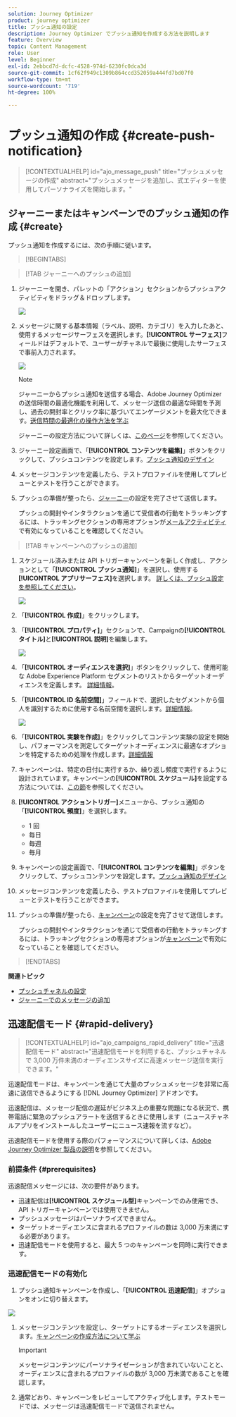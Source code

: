 ```yaml
---
solution: Journey Optimizer
product: journey optimizer
title: プッシュ通知の設定
description: Journey Optimizer でプッシュ通知を作成する方法を説明します
feature: Overview
topic: Content Management
role: User
level: Beginner
exl-id: 2ebbcd7d-dcfc-4528-974d-6230fc0dca3d
source-git-commit: 1cf62f949c1309b864ccd352059a444fd7bd07f0
workflow-type: tm+mt
source-wordcount: '719'
ht-degree: 100%

---
```


# プッシュ通知の作成 {#create-push-notification}

>[!CONTEXTUALHELP]
>id="ajo_message_push"
>title="プッシュメッセージの作成"
>abstract="プッシュメッセージを追加し、式エディターを使用してパーソナライズを開始します。"

## ジャーニーまたはキャンペーンでのプッシュ通知の作成 {#create}

プッシュ通知を作成するには、次の手順に従います。

>[!BEGINTABS]

>[!TAB ジャーニーへのプッシュの追加]

1. ジャーニーを開き、パレットの「アクション」セクションからプッシュアクティビティをドラッグ＆ドロップします。

   ![](assets/push_create_1.png)

1. メッセージに関する基本情報（ラベル、説明、カテゴリ）を入力したあと、使用するメッセージサーフェスを選択します。**[!UICONTROL サーフェス]**&#x200B;フィールドはデフォルトで、ユーザーがチャネルで最後に使用したサーフェスで事前入力されます。

   ![](assets/push_create_2.png)

   >[!NOTE]
   >
   >ジャーニーからプッシュ通知を送信する場合、Adobe Journey Optimizer の送信時間の最適化機能を利用して、メッセージ送信の最適な時間を予測し、過去の開封率とクリック率に基づいてエンゲージメントを最大化できます。[送信時間の最適化の操作方法を学ぶ](../building-journeys/journeys-message.md#send-time-optimization)

   ジャーニーの設定方法について詳しくは、[このページ](../building-journeys/journey-gs.md)を参照してください。

1. ジャーニー設定画面で、「**[!UICONTROL コンテンツを編集]**」ボタンをクリックして、プッシュコンテンツを設定します。[プッシュ通知のデザイン](design-push.md)

1. メッセージコンテンツを定義したら、テストプロファイルを使用してプレビューとテストを行うことができます。

1. プッシュの準備が整ったら、[ジャーニー](../building-journeys/journey-gs.md)の設定を完了させて送信します。

   プッシュの開封やインタラクションを通じて受信者の行動をトラッキングするには、トラッキングセクションの専用オプションが[メールアクティビティ](../building-journeys/journeys-message.md)で有効になっていることを確認してください。

>[!TAB キャンペーンへのプッシュの追加]

1. スケジュール済みまたは API トリガーキャンペーンを新しく作成し、アクションとして「**[!UICONTROL プッシュ通知]**」を選択し、使用する&#x200B;**[!UICONTROL アプリサーフェス]**&#x200B;を選択します。 [詳しくは、プッシュ設定を参照してください](push-configuration.md)。

   ![](assets/push_create_3.png)

1. 「**[!UICONTROL 作成]**」をクリックします。

1. 「**[!UICONTROL プロパティ]**」セクションで、Campaignの&#x200B;**[!UICONTROL タイトル]**&#x200B;と&#x200B;**[!UICONTROL 説明]**&#x200B;を編集します。

   ![](assets/push_create_4.png)

1. 「**[!UICONTROL オーディエンスを選択]**」ボタンをクリックして、使用可能な Adobe Experience Platform セグメントのリストからターゲットオーディエンスを定義します。 [詳細情報](../segment/about-segments.md)。

1. 「**[!UICONTROL ID 名前空間]**」フィールドで、選択したセグメントから個人を識別するために使用する名前空間を選択します。[詳細情報](../event/about-creating.md#select-the-namespace)。

   ![](assets/push_create_5.png)

1. 「**[!UICONTROL 実験を作成]**」をクリックしてコンテンツ実験の設定を開始し、パフォーマンスを測定してターゲットオーディエンスに最適なオプションを特定するための処理を作成します。[詳細情報](../campaigns/content-experiment.md)

1. キャンペーンは、特定の日付に実行するか、繰り返し頻度で実行するように設計されています。キャンペーンの&#x200B;**[!UICONTROL スケジュール]**&#x200B;を設定する方法については、[この節](../campaigns/create-campaign.md#schedule)を参照してください。

1. **[!UICONTROL アクショントリガー]**&#x200B;メニューから、プッシュ通知の「**[!UICONTROL 頻度]**」を選択します。

   * 1 回
   * 毎日
   * 毎週
   * 毎月

1. キャンペーンの設定画面で、「**[!UICONTROL コンテンツを編集]**」ボタンをクリックして、プッシュコンテンツを設定します。[プッシュ通知のデザイン](design-push.md)

1. メッセージコンテンツを定義したら、テストプロファイルを使用してプレビューとテストを行うことができます。

1. プッシュの準備が整ったら、[キャンペーン](../campaigns/create-campaign.md)の設定を完了させて送信します。

   プッシュの開封やインタラクションを通じて受信者の行動をトラッキングするには、トラッキングセクションの専用オプションが[キャンペーン](../campaigns/create-campaign.md)で有効になっていることを確認してください。

>[!ENDTABS]

**関連トピック**

* [プッシュチャネルの設定](push-gs.md)
* [ジャーニーでのメッセージの追加](../building-journeys/journeys-message.md)

## 迅速配信モード {#rapid-delivery}

>[!CONTEXTUALHELP]
>id="ajo_campaigns_rapid_delivery"
>title="迅速配信モード"
>abstract="迅速配信モードを利用すると、プッシュチャネルで 3,000 万件未満のオーディエンスサイズに高速メッセージ送信を実行できます。"

迅速配信モードは、キャンペーンを通じて大量のプッシュメッセージを非常に高速に送信できるようにする [!DNL Journey Optimizer] アドオンです。

迅速配信は、メッセージ配信の遅延がビジネス上の重要な問題になる状況で、携帯電話に緊急のプッシュアラートを送信するときに使用します（ニュースチャネルアプリをインストールしたユーザーにニュース速報を流すなど）。

迅速配信モードを使用する際のパフォーマンスについて詳しくは、[Adobe Journey Optimizer 製品の説明](https://helpx.adobe.com/jp/legal/product-descriptions/adobe-journey-optimizer.html)を参照してください。

### 前提条件 {#prerequisites}

迅速配信メッセージには、次の要件があります。

* 迅速配信は&#x200B;**[!UICONTROL スケジュール型]**&#x200B;キャンペーンでのみ使用でき、API トリガーキャンペーンでは使用できません。
* プッシュメッセージはパーソナライズできません。
* ターゲットオーディエンスに含まれるプロファイルの数は 3,000 万未満にする必要があります。
* 迅速配信モードを使用すると、最大 5 つのキャンペーンを同時に実行できます。

### 迅速配信モードの有効化

1. プッシュ通知キャンペーンを作成し、「**[!UICONTROL 迅速配信]**」オプションをオンに切り替えます。

![](assets/create-campaign-burst.png)

1. メッセージコンテンツを設定し、ターゲットにするオーディエンスを選択します。[キャンペーンの作成方法について学ぶ](#create)

   >[!IMPORTANT]
   >
   >メッセージコンテンツにパーソナライゼーションが含まれていないことと、オーディエンスに含まれるプロファイルの数が 3,000 万未満であることを確認します。

1. 通常どおり、キャンペーンをレビューしてアクティブ化します。テストモードでは、メッセージは迅速配信モードで送信されません。